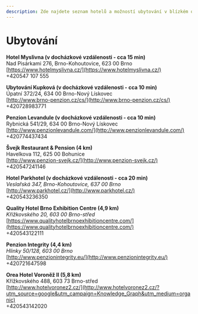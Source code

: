 ```yaml
---
description: Zde najdete seznam hotelů a možností ubytování v blízkém okolí.
---
```


# Ubytování

  
**Hotel Myslivna \(v docházkové vzdálenosti - cca 15 min\)**  
 Nad Pisárkami 276, Brno-Kohoutovice, 623 00 Brno  
 [https://www.hotelmyslivna.cz/](https://www.hotelmyslivna.cz/)  
 +420547 107 555   
  
**Ubytování Kupková \(v docházkové vzdálenosti - cca 10 min\)**  
 Úpatní 372/24, 634 00 Brno-Nový Lískovec  
 [http://www.brno-penzion.cz/cs/](http://www.brno-penzion.cz/cs/)  
+420728983771   
  
**Penzion Levandule \(v docházkové vzdálenosti - cca 10 min\)**  
 Rybnická 541/29, 634 00 Brno-Nový Lískovec  
 [http://www.penzionlevandule.com/](http://www.penzionlevandule.com/)  
+420774437434

‌**Švejk Restaurant & Pension \(4 km\)**  
 Havelkova 112, 625 00 Bohunice  
 [http://www.penzion-svejk.cz/](http://www.penzion-svejk.cz/)  
 +420547241146  
  
**Hotel Parkhotel \(v docházkové vzdálenosti - cca 20 min\)**  
_Veslařská 347, Brno-Kohoutovice, 637 00 Brno_  
[http://www.parkhotel.cz/](http://www.parkhotel.cz/)  
+420543236350  
  
**Quality Hotel Brno Exhibition Centre \(4,9 km\)**  
_Křížkovského 20, 603 00 Brno-střed_  
[https://www.qualityhotelbrnoexhibitioncentre.com/](https://www.qualityhotelbrnoexhibitioncentre.com/)  
+420543122111

**Penzion Integrity \(4,4 km\)**  
_Hlinky 50/128, 603 00 Brno_   
[http://www.penzionintegrity.eu/](http://www.penzionintegrity.eu/)  
+420721647598

**Orea Hotel Voroněž II \(5,8 km\)**  
 Křížkovského 488, 603 73 Brno-střed  
 [http://www.hotelvoronez2.cz/](http://www.hotelvoronez2.cz/?utm_source=google&utm_campaign=Knowledge_Graph&utm_medium=organic)  
 +420543142020

## 

## 

